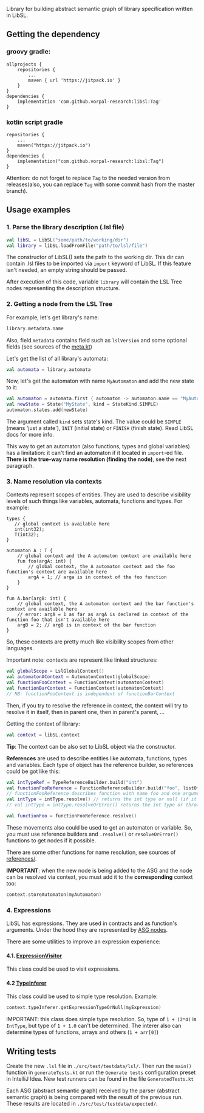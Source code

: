 Library for building abstract semantic graph of library specification written in LibSL. 

## Getting the dependency

### groovy gradle:
```
allprojects {
    repositories {
        ...
        maven { url 'https://jitpack.io' }
    }
}
dependencies {
    implementation 'com.github.vorpal-research:libsl:Tag'
}
```
### kotlin script gradle
```
repositories {
    ...
    maven("https://jitpack.io")
}
dependencies {
    implementation("com.github.vorpal-research:libsl:Tag")
}
```

Attention: do not forget to replace `Tag` to the needed version from releases(also, you can replace `Tag` with 
some commit hash from the master branch).

## Usage examples
### 1. Parse the library description (.lsl file)

```kotlin
val libSL = LibSL("some/path/to/working/dir")
val library = libSL.loadFromFile("path/to/lsl/file")
```

The constructor of LibSL() sets the path to the working dir. This dir can contain .lsl files to be imported
via `import` keyword of LibSL. If this feature isn't needed, an empty string should be passed.

After execution of this code, variable `library` will contain the LSL Tree nodes representing the description structure. 

### 2. Getting a node from the LSL Tree
For example, let's get library's name:
```kotlin
library.metadata.name
```

Also, field `metadata` contains field such as `lslVersion` and some optional fields (see sources of the 
[meta.kt](src/main/kotlin/org/jetbrains/research/libsl/nodes/meta.kt))

Let's get the list of all library's automata:
```kotlin
val automata = library.automata
```

Now, let's get the automaton with name `MyAutomaton` and add the new state to it:
```kotlin
val automaton = automata.first { automaton -> automaton.name == "MyAutomaton" }
val newState = State("MyState", kind = StateKind.SIMPLE)
automaton.states.add(newState)
```

The argument called `kind` sets state's kind. The value could be `SIMPLE` (means 'just a state'), 
`INIT` (initial state) or `FINISH` (finish state). Read LibSL docs for more info.

This way to get an automaton (also functions, types and global variables) has a limitation: it can't find an automaton
if it located in `import`-ed file. **There is the true-way name resolution (finding the node)**, see the next paragraph.

### 3. Name resolution via contexts

Contexts represent scopes of entities. They are used to describe visibility levels of such things like variables, 
automata, functions and types. For example:

```
types {
   // global context is available here
   int(int32);
   T(int32);
} 

automaton A : T {
    // global context and the A automaton context are available here
    fun foo(argA: int) {
        // global context, the A automaton context and the foo function's context are available here    
        argA = 1; // arga is in context of the foo function
    }
}

fun A.bar(argB: int) {
    // global context, the A automaton context and the bar function's context are available here    
    // error: argA = 1 as far as argA is declared in context of the function foo that isn't available here
    argB = 2; // argB is in context of the bar function
}
```

So, these contexts are pretty much like visibility scopes from other languages. 

Important note: contexts are represent like linked structures:
```kotlin
val globalScope = LslGlobalContext()
val automatonAContext = AutomatonContext(globalScope)
val functionFooContext = FunctionContext(automatonContext)
val functionBarContext = FunctionContext(automatonContext)
// NB: functionFooContext is independent of functionBarContext
```
Then, if you try to resolve the reference in context, the context will try to resolve it in itself, then in parent one, 
then in parent's parent, ...

Getting the context of library:

```kotlin
val context = libSL.context
```
**Tip**: The context can be also set to LibSL object via the constructor.

**References** are used to describe entities like automata, functions, types and variables. Each type of object has
the reference builder, so references could be got like this:
```kotlin
val intTypeRef = TypeReferenceBuilder.build("int")
val functionFooReference = FunctionReferenceBuilder.build("foo", listOf(intTypeRef), automatonAContext)
// functionFooReference describes function with name foo and one argument of type int
val intType = intType.resolve() // returns the int type or null (if it can't be resolved)
// val intType = intType.resolveOrError() returns the int type or throws an exception (if it can't be resolved)

val functionFoo = functionFooReference.resolve()
```

These movements also could be used to get an automaton or variable. So, you must use reference builders and `.resolve()`
or `resolveOrError()` functions to get nodes if it possible.

There are some other functions for name resolution, see sources of 
[references/](src/main/kotlin/org/jetbrains/research/libsl/nodes/references).

**IMPORTANT**: when the new node is being added to the ASG and the node can be resolved via context, you must add it
to the **corresponding** context too:
```kotlin
context.storeAutomaton(myAutomaton)
```

### 4. Expressions
LibSL has expressions. They are used in contracts and as function's arguments. Under the hood they are represented by
[ASG nodes](src/main/kotlin/org/jetbrains/research/libsl/nodes/expressions.kt).

There are some utilities to improve an expression experience:
#### 4.1. [ExpressionVisitor](src/main/kotlin/org/jetbrains/research/libsl/nodes/ExpressionVisitor.kt)
This class could be used to visit expressions.

#### 4.2 [TypeInferer](src/main/kotlin/org/jetbrains/research/libsl/type/TypeInferer.kt)
This class could be used to simple type resolution. Example:
```kotlin
context.typeInferer.getExpressionTypeOrNull(myExpression)
```

IMPORTANT: this class does simple type resolution. So, type of `1 + (2*4)` is `IntType`, but type of `1 + 1.0` can't be
determined. The interer also can determine types of functions, arrays and others (`1 + arr[0]`)

## Writing tests
Create the new `.lsl` file in `./src/test/testdata/lsl/`. Then run the `main()` function in 
`generateTests.kt` or run the `Generate tests` configuration preset in IntelliJ Idea. 
New test runners can be found in the file `GeneratedTests.kt`

Each ASG (abstract semantic graph) received by the parser (abstract semantic graph) is being compared with the 
result of the previous run. These results are located in `./src/test/testdata/expected/`.
